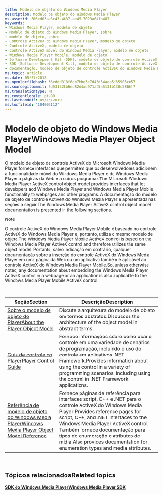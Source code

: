 ```yaml
---
title: Modelo de objeto do Windows Media Player
description: Modelo de objeto do Windows Media Player
ms.assetid: 386ed03a-6c43-4637-ae45-7023a641b487
keywords:
- Windows Media Player, modelo de objeto
- Modelo de objeto do Windows Media Player, sobre
- modelo de objeto, sobre
- Controle ActiveX do Windows Media Player, modelo de objeto
- Controle ActiveX, modelo de objeto
- Controle ActiveX móvel do Windows Media Player, modelo de objeto
- Windows Media Player Mobile, modelo de objeto
- Software Development Kit (SDK), modelo de objeto de controle ActiveX do Windows Media Player
- SDK (Software Development Kit), modelo de objeto de controle ActiveX do Windows Media Player
- documentação, modelo de objeto de controle ActiveX do Windows Media Player
ms.topic: article
ms.date: 05/31/2018
ms.openlocfilehash: 36eddd318f6db7bbe3e7d43d54aea5d35905c057
ms.sourcegitcommit: 2d531328b6ed82d4ad971a45a5131b430c5866f7
ms.translationtype: MT
ms.contentlocale: pt-BR
ms.lasthandoff: 09/16/2019
ms.locfileid: "104006112"
---
```

# <a name="windows-media-player-object-model"></a><span data-ttu-id="52394-113">Modelo de objeto do Windows Media Player</span><span class="sxs-lookup"><span data-stu-id="52394-113">Windows Media Player Object Model</span></span>

<span data-ttu-id="52394-114">O modelo de objeto de controle ActiveX do Microsoft Windows Media Player fornece interfaces que permitem que os desenvolvedores adicionem a funcionalidade móvel do Windows Media Player e do Windows Media Player a páginas da Web e a outros programas.</span><span class="sxs-lookup"><span data-stu-id="52394-114">The Microsoft Windows Media Player ActiveX control object model provides interfaces that let developers add Windows Media Player and Windows Media Player Mobile functionality to webpages and other programs.</span></span> <span data-ttu-id="52394-115">A documentação do modelo de objeto de controle ActiveX do Windows Media Player é apresentada nas seções a seguir.</span><span class="sxs-lookup"><span data-stu-id="52394-115">The Windows Media Player ActiveX control object model documentation is presented in the following sections.</span></span>

> [!Note]  
> <span data-ttu-id="52394-116">O controle ActiveX do Windows Media Player Mobile é baseado no controle ActiveX do Windows Media Player e, portanto, utiliza o mesmo modelo de objeto.</span><span class="sxs-lookup"><span data-stu-id="52394-116">The Windows Media Player Mobile ActiveX control is based on the Windows Media Player ActiveX control and therefore utilizes the same object model.</span></span> <span data-ttu-id="52394-117">Portanto, salvo indicação em contrário, qualquer documentação sobre a inserção do controle ActiveX do Windows Media Player em uma página da Web ou um aplicativo também é aplicável ao controle ActiveX do Windows Media Player Mobile.</span><span class="sxs-lookup"><span data-stu-id="52394-117">So, unless otherwise noted, any documentation about embedding the Windows Media Player ActiveX control in a webpage or an application is also applicable to the Windows Media Player Mobile ActiveX control.</span></span>

 



| <span data-ttu-id="52394-118">Seção</span><span class="sxs-lookup"><span data-stu-id="52394-118">Section</span></span>                                                                                        | <span data-ttu-id="52394-119">Descrição</span><span class="sxs-lookup"><span data-stu-id="52394-119">Description</span></span>                                                                                                                                                                        |
|------------------------------------------------------------------------------------------------|------------------------------------------------------------------------------------------------------------------------------------------------------------------------------------|
| [<span data-ttu-id="52394-120">Sobre o modelo de objeto do Player</span><span class="sxs-lookup"><span data-stu-id="52394-120">About the Player Object Model</span></span>](about-the-player-object-model.md)                             | <span data-ttu-id="52394-121">Discute a arquitetura do modelo de objeto em termos abstratos.</span><span class="sxs-lookup"><span data-stu-id="52394-121">Discusses the architecture of the object model in abstract terms.</span></span>                                                                                                                  |
| [<span data-ttu-id="52394-122">Guia de controle do Player</span><span class="sxs-lookup"><span data-stu-id="52394-122">Player Control Guide</span></span>](player-control-guide.md)                                               | <span data-ttu-id="52394-123">Fornece informações sobre como usar o controle em uma variedade de cenários de programação, incluindo o uso do controle em aplicativos .NET Framework.</span><span class="sxs-lookup"><span data-stu-id="52394-123">Provides information about using the control in a variety of programming scenarios, including using the control in .NET Framework applications.</span></span>                                    |
| [<span data-ttu-id="52394-124">Referência de modelo de objeto do Windows Media Player</span><span class="sxs-lookup"><span data-stu-id="52394-124">Windows Media Player Object Model Reference</span></span>](windows-media-player-object-model-reference.md) | <span data-ttu-id="52394-125">Fornece páginas de referência para interfaces script, C++ e .NET para o controle ActiveX do Windows Media Player.</span><span class="sxs-lookup"><span data-stu-id="52394-125">Provides reference pages for script, C++, and .NET interfaces to the Windows Media Player ActiveX control.</span></span> <span data-ttu-id="52394-126">Também fornece documentação para tipos de enumeração e atributos de mídia.</span><span class="sxs-lookup"><span data-stu-id="52394-126">Also provides documentation for enumeration types and media attributes.</span></span> |



 

## <a name="related-topics"></a><span data-ttu-id="52394-127">Tópicos relacionados</span><span class="sxs-lookup"><span data-stu-id="52394-127">Related topics</span></span>

<dl> <dt>

[<span data-ttu-id="52394-128">**SDK do Windows Media Player**</span><span class="sxs-lookup"><span data-stu-id="52394-128">**Windows Media Player SDK**</span></span>](windows-media-player-sdk.md)
</dt> </dl>

 

 




